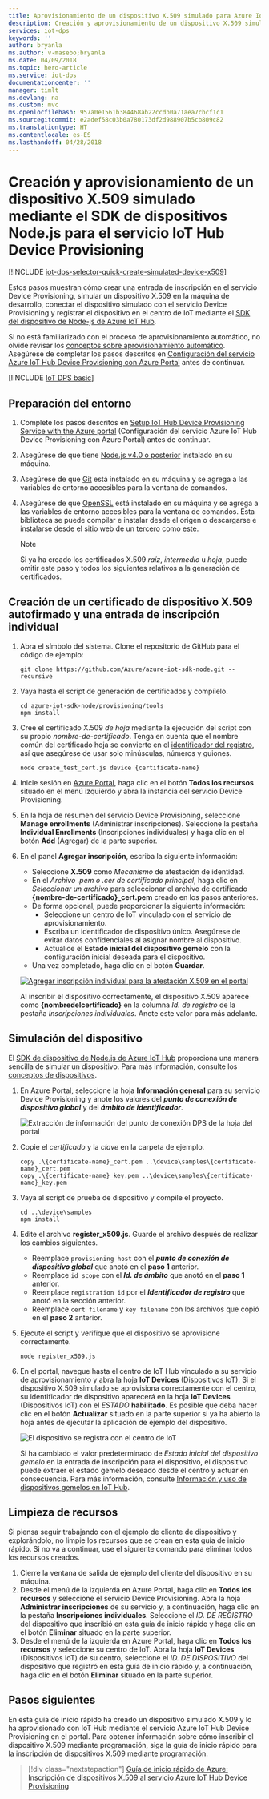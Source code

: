 ```yaml
---
title: Aprovisionamiento de un dispositivo X.509 simulado para Azure IoT Hub mediante Node.js | Microsoft Docs
description: Creación y aprovisionamiento de un dispositivo X.509 simulado mediante el SDK de dispositivos Node.js para el servicio Azure IoT Hub Device Provisioning
services: iot-dps
keywords: ''
author: bryanla
ms.author: v-masebo;bryanla
ms.date: 04/09/2018
ms.topic: hero-article
ms.service: iot-dps
documentationcenter: ''
manager: timlt
ms.devlang: na
ms.custom: mvc
ms.openlocfilehash: 957a0e1561b384468ab22ccdb0a71aea7cbcf1c1
ms.sourcegitcommit: e2adef58c03b0a780173df2d988907b5cb809c82
ms.translationtype: HT
ms.contentlocale: es-ES
ms.lasthandoff: 04/28/2018
---
```

# <a name="create-and-provision-an-x509-simulated-device-using-nodejs-device-sdk-for-iot-hub-device-provisioning-service"></a>Creación y aprovisionamiento de un dispositivo X.509 simulado mediante el SDK de dispositivos Node.js para el servicio IoT Hub Device Provisioning
[!INCLUDE [iot-dps-selector-quick-create-simulated-device-x509](../../includes/iot-dps-selector-quick-create-simulated-device-x509.md)]

Estos pasos muestran cómo crear una entrada de inscripción en el servicio Device Provisioning, simular un dispositivo X.509 en la máquina de desarrollo, conectar el dispositivo simulado con el servicio Device Provisioning y registrar el dispositivo en el centro de IoT mediante el [SDK del dispositivo de Node-js de Azure IoT Hub](https://github.com/Azure/azure-iot-sdk-node).

Si no está familiarizado con el proceso de aprovisionamiento automático, no olvide revisar los [conceptos sobre aprovisionamiento automático](concepts-auto-provisioning.md). Asegúrese de completar los pasos descritos en [Configuración del servicio Azure IoT Hub Device Provisioning con Azure Portal](./quick-setup-auto-provision.md) antes de continuar. 

[!INCLUDE [IoT DPS basic](../../includes/iot-dps-basic.md)]

## <a name="prepare-the-environment"></a>Preparación del entorno 

1. Complete los pasos descritos en [Setup IoT Hub Device Provisioning Service with the Azure portal](./quick-setup-auto-provision.md) (Configuración del servicio Azure IoT Hub Device Provisioning con Azure Portal) antes de continuar.

2. Asegúrese de que tiene [Node.js v4.0 o posterior](https://nodejs.org) instalado en su máquina.

3. Asegúrese de que [Git](https://git-scm.com/download/) está instalado en su máquina y se agrega a las variables de entorno accesibles para la ventana de comandos. 

4. Asegúrese de que [OpenSSL](https://www.openssl.org/) está instalado en su máquina y se agrega a las variables de entorno accesibles para la ventana de comandos. Esta biblioteca se puede compilar e instalar desde el origen o descargarse e instalarse desde el sitio web de un [tercero](https://wiki.openssl.org/index.php/Binaries) como [este](https://sourceforge.net/projects/openssl/). 

    > [!NOTE]
    > Si ya ha creado los certificados X.509 _raíz_, _intermedio_ u _hoja_, puede omitir este paso y todos los siguientes relativos a la generación de certificados.
    >

## <a name="create-a-self-signed-x509-device-certificate-and-individual-enrollment-entry"></a>Creación de un certificado de dispositivo X.509 autofirmado y una entrada de inscripción individual

1. Abra el símbolo del sistema. Clone el repositorio de GitHub para el código de ejemplo:
    
    ```cmd/sh
    git clone https://github.com/Azure/azure-iot-sdk-node.git --recursive
    ```

2. Vaya hasta el script de generación de certificados y compílelo. 

    ```cmd/sh
    cd azure-iot-sdk-node/provisioning/tools
    npm install
    ```

3. Cree el certificado X.509 _de hoja_ mediante la ejecución del script con su propio _nombre-de-certificado_. Tenga en cuenta que el nombre común del certificado hoja se convierte en el [identificador del registro](https://docs.microsoft.com/azure/iot-dps/concepts-device#registration-id), así que asegúrese de usar solo minúsculas, números y guiones.

    ```cmd/sh
    node create_test_cert.js device {certificate-name}
    ```

4. Inicie sesión en [Azure Portal](https://portal.azure.com), haga clic en el botón **Todos los recursos** situado en el menú izquierdo y abra la instancia del servicio Device Provisioning.

5. En la hoja de resumen del servicio Device Provisioning, seleccione **Manage enrollments** (Administrar inscripciones). Seleccione la pestaña **Individual Enrollments** (Inscripciones individuales) y haga clic en el botón **Add** (Agregar) de la parte superior. 

6. En el panel **Agregar inscripción**, escriba la siguiente información:
    - Seleccione **X.509** como *Mecanismo* de atestación de identidad.
    - En el *Archivo .pem o .cer de certificado principal*, haga clic en *Seleccionar un archivo* para seleccionar el archivo de certificado **{nombre-de-certificado}_cert.pem** creado en los pasos anteriores.  
    - De forma opcional, puede proporcionar la siguiente información:
      - Seleccione un centro de IoT vinculado con el servicio de aprovisionamiento.
      - Escriba un identificador de dispositivo único. Asegúrese de evitar datos confidenciales al asignar nombre al dispositivo. 
      - Actualice el **Estado inicial del dispositivo gemelo** con la configuración inicial deseada para el dispositivo.
   - Una vez completado, haga clic en el botón **Guardar**. 

    [![Agregar inscripción individual para la atestación X.509 en el portal](./media/quick-create-simulated-device-x509-node/individual-enrollment.png)](./media/quick-create-simulated-device-x509-node/individual-enrollment.png#lightbox)

    Al inscribir el dispositivo correctamente, el dispositivo X.509 aparece como **{nombredelcertificado}** en la columna *Id. de registro* de la pestaña *Inscripciones individuales*. Anote este valor para más adelante.

## <a name="simulate-the-device"></a>Simulación del dispositivo

El [SDK de dispositivo de Node.js de Azure IoT Hub](https://github.com/Azure/azure-iot-sdk-node) proporciona una manera sencilla de simular un dispositivo. Para más información, consulte los [conceptos de dispositivos](https://docs.microsoft.com/azure/iot-dps/concepts-device).

1. En Azure Portal, seleccione la hoja **Información general** para su servicio Device Provisioning y anote los valores del **_punto de conexión de dispositivo global_** y del **_ámbito de identificador_**.

    ![Extracción de información del punto de conexión DPS de la hoja del portal](./media/quick-create-simulated-device-x509-node/extract-dps-endpoints.png) 

2. Copie el _certificado_ y la _clave_ en la carpeta de ejemplo.

    ```cmd/sh
    copy .\{certificate-name}_cert.pem ..\device\samples\{certificate-name}_cert.pem
    copy .\{certificate-name}_key.pem ..\device\samples\{certificate-name}_key.pem
    ```

3. Vaya al script de prueba de dispositivo y compile el proyecto. 

    ```cmd/sh
    cd ..\device\samples
    npm install
    ```

4. Edite el archivo **register\_x509.js**. Guarde el archivo después de realizar los cambios siguientes.
    - Reemplace `provisioning host` con el **_punto de conexión de dispositivo global_** que anotó en el **paso 1** anterior.
    - Reemplace `id scope` con el **_Id. de ámbito_** que anotó en el **paso 1** anterior. 
    - Reemplace `registration id` por el **_Identificador de registro_** que anotó en la sección anterior.
    - Reemplace `cert filename` y `key filename` con los archivos que copió en el **paso 2** anterior. 

5. Ejecute el script y verifique que el dispositivo se aprovisione correctamente.

    ```cmd/sh
    node register_x509.js
    ```   

6. En el portal, navegue hasta el centro de IoT Hub vinculado a su servicio de aprovisionamiento y abra la hoja **IoT Devices** (Dispositivos IoT). Si el dispositivo X.509 simulado se aprovisiona correctamente con el centro, su identificador de dispositivo aparecerá en la hoja **IoT Devices** (Dispositivos IoT) con el *ESTADO* **habilitado**. Es posible que deba hacer clic en el botón **Actualizar** situado en la parte superior si ya ha abierto la hoja antes de ejecutar la aplicación de ejemplo del dispositivo. 

    ![El dispositivo se registra con el centro de IoT](./media/quick-create-simulated-device-x509-node/hub-registration.png) 

    Si ha cambiado el valor predeterminado de *Estado inicial del dispositivo gemelo* en la entrada de inscripción para el dispositivo, el dispositivo puede extraer el estado gemelo deseado desde el centro y actuar en consecuencia. Para más información, consulte [Información y uso de dispositivos gemelos en IoT Hub](../iot-hub/iot-hub-devguide-device-twins.md).


## <a name="clean-up-resources"></a>Limpieza de recursos

Si piensa seguir trabajando con el ejemplo de cliente de dispositivo y explorándolo, no limpie los recursos que se crean en esta guía de inicio rápido. Si no va a continuar, use el siguiente comando para eliminar todos los recursos creados.

1. Cierre la ventana de salida de ejemplo del cliente del dispositivo en su máquina.
2. Desde el menú de la izquierda en Azure Portal, haga clic en **Todos los recursos** y seleccione el servicio Device Provisioning. Abra la hoja **Administrar inscripciones** de su servicio y, a continuación, haga clic en la pestaña **Inscripciones individuales**. Seleccione el *ID. DE REGISTRO* del dispositivo que inscribió en esta guía de inicio rápido y haga clic en el botón **Eliminar** situado en la parte superior. 
3. Desde el menú de la izquierda en Azure Portal, haga clic en **Todos los recursos** y seleccione su centro de IoT. Abra la hoja **IoT Devices** (Dispositivos IoT) de su centro, seleccione el *ID. DE DISPOSITIVO* del dispositivo que registró en esta guía de inicio rápido y, a continuación, haga clic en el botón **Eliminar** situado en la parte superior.


## <a name="next-steps"></a>Pasos siguientes

En esta guía de inicio rápido ha creado un dispositivo simulado X.509 y lo ha aprovisionado con IoT Hub mediante el servicio Azure IoT Hub Device Provisioning en el portal. Para obtener información sobre cómo inscribir el dispositivo X.509 mediante programación, siga la guía de inicio rápido para la inscripción de dispositivos X.509 mediante programación. 

> [!div class="nextstepaction"]
> [Guía de inicio rápido de Azure: Inscripción de dispositivos X.509 al servicio Azure IoT Hub Device Provisioning](quick-enroll-device-x509-node.md)
